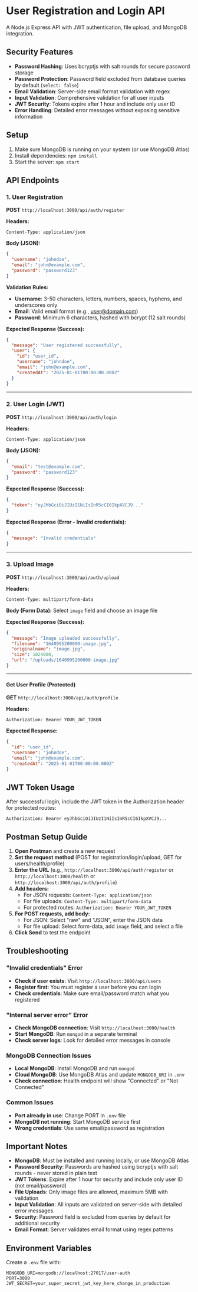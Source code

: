 # User Registration and Login API

A Node.js Express API with JWT authentication, file upload, and MongoDB integration.

## Security Features

- **Password Hashing**: Uses bcryptjs with salt rounds for secure password storage
- **Password Protection**: Password field excluded from database queries by default (`select: false`)
- **Email Validation**: Server-side email format validation with regex
- **Input Validation**: Comprehensive validation for all user inputs
- **JWT Security**: Tokens expire after 1 hour and include only user ID
- **Error Handling**: Detailed error messages without exposing sensitive information

## Setup

1. Make sure MongoDB is running on your system (or use MongoDB Atlas)
2. Install dependencies: `npm install`
3. Start the server: `npm start`

## API Endpoints

### 1. User Registration
**POST** `http://localhost:3000/api/auth/register`

**Headers:**
```
Content-Type: application/json
```

**Body (JSON):**
```json
{
  "username": "johndoe",
  "email": "john@example.com",
  "password": "password123"
}
```

**Validation Rules:**
- **Username**: 3-50 characters, letters, numbers, spaces, hyphens, and underscores only
- **Email**: Valid email format (e.g., user@domain.com)
- **Password**: Minimum 6 characters, hashed with bcrypt (12 salt rounds)

**Expected Response (Success):**
```json
{
  "message": "User registered successfully",
  "user": {
    "id": "user_id",
    "username": "johndoe",
    "email": "john@example.com",
    "createdAt": "2025-01-01T00:00:00.000Z"
  }
}
```

---

### 2. User Login (JWT)
**POST** `http://localhost:3000/api/auth/login`

**Headers:**
```
Content-Type: application/json
```

**Body (JSON):**
```json
{
  "email": "test@example.com",
  "password": "password123"
}
```

**Expected Response (Success):**
```json
{
  "token": "eyJhbGciOiJIUzI1NiIsInR5cCI6IkpXVCJ9..."
}
```

**Expected Response (Error - Invalid credentials):**
```json
{
  "message": "Invalid credentials"
}
```

---

### 3. Upload Image
**POST** `http://localhost:3000/api/auth/upload`

**Headers:**
```
Content-Type: multipart/form-data
```

**Body (Form Data):** Select `image` field and choose an image file

**Expected Response (Success):**
```json
{
  "message": "Image uploaded successfully",
  "filename": "1640995200000-image.jpg",
  "originalname": "image.jpg",
  "size": 1024000,
  "url": "/uploads/1640995200000-image.jpg"
}
```

---

#### Get User Profile (Protected)
**GET** `http://localhost:3000/api/auth/profile`

**Headers:**
```
Authorization: Bearer YOUR_JWT_TOKEN
```

**Expected Response:**
```json
{
  "id": "user_id",
  "username": "johndoe",
  "email": "john@example.com",
  "createdAt": "2025-01-01T00:00:00.000Z"
}
```

## JWT Token Usage

After successful login, include the JWT token in the Authorization header for protected routes:

```
Authorization: Bearer eyJhbGciOiJIUzI1NiIsInR5cCI6IkpXVCJ9...
```

## Postman Setup Guide

1. **Open Postman** and create a new request
2. **Set the request method** (POST for registration/login/upload, GET for users/health/profile)
3. **Enter the URL** (e.g., `http://localhost:3000/api/auth/register` or `http://localhost:3000/health` or `http://localhost:3000/api/auth/profile`)
4. **Add headers:**
   - For JSON requests: `Content-Type: application/json`
   - For file uploads: `Content-Type: multipart/form-data`
   - For protected routes: `Authorization: Bearer YOUR_JWT_TOKEN`
5. **For POST requests, add body:**
   - For JSON: Select "raw" and "JSON", enter the JSON data
   - For file upload: Select form-data, add `image` field, and select a file
6. **Click Send** to test the endpoint

## Troubleshooting

### "Invalid credentials" Error
- **Check if user exists**: Visit `http://localhost:3000/api/users`
- **Register first**: You must register a user before you can login
- **Check credentials**: Make sure email/password match what you registered

### "Internal server error" Error
- **Check MongoDB connection**: Visit `http://localhost:3000/health`
- **Start MongoDB**: Run `mongod` in a separate terminal
- **Check server logs**: Look for detailed error messages in console

### MongoDB Connection Issues
- **Local MongoDB**: Install MongoDB and run `mongod`
- **Cloud MongoDB**: Use MongoDB Atlas and update `MONGODB_URI` in `.env`
- **Check connection**: Health endpoint will show "Connected" or "Not Connected"

### Common Issues
- **Port already in use**: Change PORT in `.env` file
- **MongoDB not running**: Start MongoDB service first
- **Wrong credentials**: Use same email/password as registration

## Important Notes

- **MongoDB**: Must be installed and running locally, or use MongoDB Atlas
- **Password Security**: Passwords are hashed using bcryptjs with salt rounds - never stored in plain text
- **JWT Tokens**: Expire after 1 hour for security and include only user ID (not email/password)
- **File Uploads**: Only image files are allowed, maximum 5MB with validation
- **Input Validation**: All inputs are validated on server-side with detailed error messages
- **Security**: Password field is excluded from queries by default for additional security
- **Email Format**: Server validates email format using regex patterns

## Environment Variables

Create a `.env` file with:

```env
MONGODB_URI=mongodb://localhost:27017/user-auth
PORT=3000
JWT_SECRET=your_super_secret_jwt_key_here_change_in_production
```
